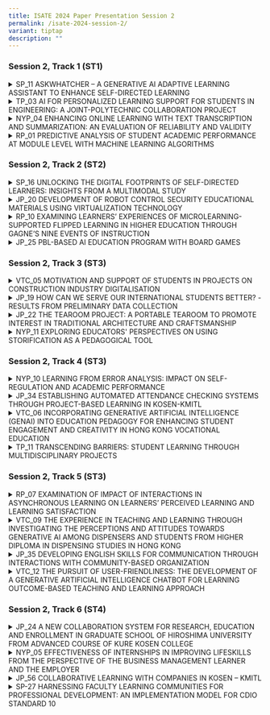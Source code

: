 ```yaml
---
title: ISATE 2024 Paper Presentation Session 2
permalink: /isate-2024-session-2/
variant: tiptap
description: ""
---
```

<h3>Session 2, Track 1 (ST1)</h3>
<div data-type="detailGroup" class="isomer-accordion isomer-accordion-white">
<details class="isomer-details">
<summary>SP_11 ASKWHATCHER – A GENERATIVE AI ADAPTIVE LEARNING ASSISTANT TO ENHANCE
SELF-DIRECTED LEARNING</summary>
<div data-type="detailsContent" class="isomer-details-content">
<p>Jasmine Tan (LSC)<sup>*,a</sup>, Adeline Koh (CLS)<sup>b</sup>, Janny
Chan (SOC)<sup>c</sup>, Joe Yang (EEE)<sup>d</sup>, Mark Wan (EEE)<sup>d</sup>
</p>
<p><sup>a</sup>School of Life Skills &amp; Communication (LSC), Singapore
Polytechnic, Singapore</p>
<p><sup>b</sup>School of Chemical &amp; Life Sciences (CLS), Singapore Polytechnic,
Singapore</p>
<p><sup>c</sup>School of Computing (SOC), Singapore Polytechnic, Singapore</p>
<p><sup>d</sup>School of Electrical &amp; Electronic Engineering (EEE), Singapore
Polytechnic, Singapore</p>
<p><sup>*</sup><a href="mailto:Jasmine_TAN@sp.edu.sg" rel="noopener noreferrer nofollow" target="_blank">Jasmine_TAN@sp.edu.sg</a>
</p>
<p>Abstract</p>
<p>Generative artificial intelligence (Gen AI) has emerged as a transformative
tool in education, offering novel opportunities to enhance students' self-directed
learning (SDL). This paper examines the integration of Gen AI with exit
polls to bolster SDL through the AskWhatCher application, which encompasses
the AskCher 3-2-1 exit poll and the AskWhat chatbot. The efficacy of the
application was assessed through pre- and post-usage surveys based on the
Motivated Strategies for Learning Questionnaire (MSLQ) scales, complemented
by insights from focus group discussions (FGDs).</p>
<p>A functional prototype, leveraging GPT-3.5-Turbo and trained on module-specific
content within a secure ecosystem, effectively mitigates challenges such
as hallucination and privacy concerns. This application enables students
to generate their own questions and utilize exit polls for reflective learning
at the conclusion of lessons.</p>
<p>By integrating quantitative data from the MSLQ surveys with qualitative
insights from FGDs, this study provides a comprehensive analysis of how
AskWhatCher supports SDL, in alignment with Singapore Polytechnic’s (SP)
SDL model. The observed positive trends in key SDL areas suggest that,
with continued use and further refinements, the app has the potential to
significantly enhance students' SDL capabilities.</p>
<p></p>
</div>
</details>
<details class="isomer-details">
<summary>TP_03 AI FOR PERSONALIZED LEARNING SUPPORT FOR STUDENTS IN ENGINEERING:
A JOINT-POLYTECHNIC COLLABORATION PROJECT</summary>
<div data-type="detailsContent" class="isomer-details-content">
<p>Kannurao Sudha<sup>a</sup>, Kwan Eng Eng<sup>a</sup>, Calaiselvy<sup>a</sup>,
Soon Hock Wei<sup>b</sup>
</p>
<p>, Udayakumar. T<sup>c</sup>, Shanbhag Narayan<sup>c</sup>
</p>
<p><sup>a</sup>School of Engineering, Temasek Polytechnic, Singapore</p>
<p><sup>b</sup>School of Engineering, Ngee Ann Polytechnic, Singapore</p>
<p><sup>c</sup>School of Engineering, Republic Polytechnic, Singapore</p>
<p><a href="mailto:sudhak@tp.edu.sg" rel="noopener noreferrer nofollow" target="_blank">sudhak@tp.edu.sg</a>
</p>
<p>Abstract</p>
<p>When students encounter difficulty in comprehending certain concept, they
might need prompt help and support from their tutors. But tutors are not
available round the clock to clarify their doubts. In this project, we
explore the use of Artificial Intelligence (AI) based chatbot named as
AskCher, for providing personalized learning support to the students when
they need the most. AskCher was developed using Google Dialogflow, a Natural
Language Processing (NLP) module that translates students’ queries during
conversations to structured data and returns appropriate responses. AskCher,
the chatbot aims at supporting students’ learning processes while providing
real-time 24/7 assistance to the students. Students could access the chatbot
from their laptop or handphone by clicking an URL, whereby the dialog window
would pop up. In collaboration with School of Informatics and Information
Technology (IIT) in Temasek Polytechnic, Singapore, AskCher chatbot was
developed by School of Engineering (ENG) and deployed to 1000+ students
from three participating polytechnics in Singapore. Leveraging on a single
chatbot across institutions for the common modules contributes to collaboration
and benchmarking. Effectiveness of the chatbot in supporting students learning
needs is studied by analyzing the dashboard visualizations and from the
student feedback and surveys. This paper shares the findings of this project
on students’ attitude towards the chatbot, and how it helps them in the
mastery of skills towards strengthening their competencies in the engineering
domain, and in acquiring lifelong learning skills. By analyzing the contents
of the student-chatbot interactions, staff can gain further insights to
improve the subsequent versions of the chatbot to be used as another channel
for supporting students through technology.</p>
<p></p>
</div>
</details>
<details class="isomer-details">
<summary>NYP_04 ENHANCING ONLINE LEARNING WITH TEXT TRANSCRIPTION AND SUMMARIZATION:
AN EVALUATION OF RELIABILITY AND VALIDITY</summary>
<div data-type="detailsContent" class="isomer-details-content">
<p>KOH Noi Sian</p>
<p>School of Information Technology, Nanyang Polytechnic, Singapore</p>
<p><a href="mailto:Koh_Noi_Sian@nyp.edu.sg" rel="noopener noreferrer nofollow" target="_blank">Koh_Noi_Sian@nyp.edu.sg</a>
</p>
<p>Abstract</p>
<p>In recent years, the landscape of education has undergone a transformative
shift, predominantly driven by technological advancements. Traditional
lectures have given way to online learning content, delivered through recorded
or curated videos. While this transition has opened new opportunities for
flexible learning, it has also introduced challenges related to content
accessibility, comprehension and efficient revision. This study explores
the significance of text transcriptions for online lecture videos and the
utility of text summarization in enhancing the learning experience. Text
transcriptions serve as a valuable resource, bridging the gap between auditory
and visual learning and catering to diverse learning preferences. They
are particularly beneficial for students who require additional support
or those who prefer reading over watching videos. Text summarization goes
a step further by condensing the lengthy content of lecture videos into
concise and comprehensible summaries. These summaries not only save time
but also provide a quick and effective means for learners to grasp the
key concepts covered in the videos. They serve as invaluable tools for
revision, enabling users to recap and reinforce their understanding of
the subject matter. One of the aspects of our study is the evaluation of
the reliability and validity of existing text transcription tools, with
a specific focus on speakers with Asian accents. Accurate transcription
is vital for ensuring that the textual representation of spoken content
is faithful to the original. We assess the effectiveness of these tools
in accurately transcribing lectures delivered by speakers with diverse
linguistic backgrounds, thereby addressing potential biases in transcription
accuracy.</p>
<p>Furthermore, we evaluate the validity and reliability of text summarization
services or tools available in the market. This assessment aims to provide
insights into the quality of summarization algorithms and their ability
to distil essential information from diverse lecture content. In conclusion,
this study highlights the importance of text transcriptions and summaries
in the context of online learning, with a particular emphasis on accommodating
diverse linguistic backgrounds. Our findings will contribute to the improvement
of online education resources and the development of more inclusive and
effective learning experiences.</p>
<p></p>
</div>
</details>
<details class="isomer-details">
<summary>RP_01 PREDICTIVE ANALYSIS OF STUDENT ACADEMIC PERFORMANCE AT MODULE LEVEL
WITH MACHINE LEARNING ALGORITHMS</summary>
<div data-type="detailsContent" class="isomer-details-content">
<p>S. Chua<sup>*,a</sup> and M. Gujral<sup>b</sup>
</p>
<p><sup>a</sup>Republic Polytechnic/School of Engineering, Singapore</p>
<p><sup>b</sup>Republic Polytechnic/Centre for Educational Development, Singapore</p>
<p>*<a href="mailto:samuel_chua@rp.edu.sg" rel="noopener noreferrer nofollow" target="_blank">samuel_chua@rp.edu.sg</a>
</p>
<p>Abstract</p>
<p>This study aims to explore the use of machine learning (ML) algorithms
to predict students at risk of failing Pre-Employment Training (PET) modules.
It also seeks to identify the key factors that correlate strongly with
students’ academic performance.</p>
<p>Students' data from the Academic Year (AY) 2021 Semester 1, which included
academic performance-related data in four graded modules across two diplomas
within the School of Engineering (SEG), in a polytechnic in Singapore was
used in the analysis. Non-academic performance-related factors, such as
students' admission qualifications and demographic data, were also incorporated
into the analysis and prediction model.</p>
<p>Exploratory data analysis (EDA) was first carried out to identify highly
correlated variables with the final module mark. It was found the cumulative
Continuous Assessment (CA) mark, Mid-Semester Assessment (MSA) mark, normalised
pre-poly result, family member count, and normalised posted choice number
were all strongly correlated with the final module mark. These variables
were used as predictors in the prediction model.</p>
<p>Three machine learning algorithms were then explored in building the prediction
models: GPBoost, Mixed Effects Random Forests (MERF), and Artificial Neural
Network (ANN). ANN performed significantly worse than GPBoost and MERF
- GPBoost and MERF were comparable in the early prediction points before
the MSA. After MSA, GPBoost performed better in all metrics, with an R-squared
close to 70% and a recall score close to 60%. The GPBoost prediction model
provides educators with a tool that allows at-risk students to be identified
early in the semester such that timely intervention can be administered.
In addition, there is a fairly strong correlation between the first CA
mark (CA1) and the final module mark for many modules. Hence, CA1 marks
can serve as an early alert to educators to indicate that a student requires
more support.</p>
</div>
</details>
</div>
<p></p>
<h3>Session 2, Track 2 (ST2)</h3>
<div data-type="detailGroup" class="isomer-accordion isomer-accordion-white">
<details class="isomer-details">
<summary>SP_16 UNLOCKING THE DIGITAL FOOTPRINTS OF SELF-DIRECTED LEARNERS: INSIGHTS
FROM A MULTIMODAL STUDY</summary>
<div data-type="detailsContent" class="isomer-details-content">
<p>Tan Boon Yuen</p>
<p>Singapore Polytechnic/ School of Computing, Singapore</p>
<p><a href="mailto:tan_boon_yuen@sp.edu.sg" rel="noopener noreferrer nofollow" target="_blank">tan_boon_yuen@sp.edu.sg</a>
</p>
<p>Abstract</p>
<p>In Singapore Polytechnic (SP), students are expected to grow as Self-Directed
Learners as they learn using asynchronous content on Learning Management
System (LMS). There were previous observations and feedback from lecturers
and students that reading or video materials for asynchronous content were
not sufficient for student engagement and learning. Students showed the
lack of understanding from the asynchronous content when coming for the
physical class. Online learning activities such as discussion forums, assignments
or quizzes, are needed to engage students to a deeper thinking level for
better understanding and learning. This study investigates the benefits
of online activities such as discussion forums on self-directed learning
(SDL), the influence of self-directedness components on student behaviour
in online activities, and the indicators of student behaviour in online
activities that correlate with learning outcomes in the School of Computing
(SOC).</p>
<p></p>
</div>
</details>
<details class="isomer-details">
<summary>JP_20 DEVELOPMENT OF ROBOT CONTROL SECURITY EDUCATIONAL MATERIALS USING
VIRTUALIZATION TECHNOLOGY</summary>
<div data-type="detailsContent" class="isomer-details-content">
<p>Kyosuke Kawai<sup>*,a</sup>, Satoru Yamada<sup>b</sup>, Tomoharu Kaeriyama<sup>c</sup> and
Yuki Yamaguchi<sup>a</sup>
</p>
<p><sup>a</sup>National Institute of Technology Ishikawa College/Electronic
and Mechanical Engineering, Kanazawa, Ishikawa, Japan</p>
<p><sup>b</sup>National Institute of Technology Ishikawa College/Electrical
Engineering, Kanazawa, Ishikawa, Japan</p>
<p><sup>c</sup>National Institute of Technology Kisarazu College/Mechanical
Engineering, Kisarazu, Chiba, Japan</p>
<p><sup>*</sup><a href="mailto:satoru@ishikawa-nct.ac.jp" rel="noopener noreferrer nofollow" target="_blank">satoru@ishikawa-nct.ac.jp</a>
</p>
<p>Abstract</p>
<p>In recent years, everything used in our general lives has been connected
to the Internet, increasing convenience, and making us more and more efficient.
This growth will become increasingly rapid and integrated into the life
of the city we pass. However, very few of us are operating with awareness
of the security issues that are hidden behind the convenient aspects. As
more things are connected to the Internet and more things are linked to
the Internet in the future, attacks targeting their vulnerabilities will
increase and bring negative aspects to our lives.</p>
<p>Even though a large number of people who engage in security are needed,
there is a large shortage of them worldwide. To overcome such a situation,
this study aims to create educational materials on security using robot
control as an example. Since the robotics market has been expanding significantly
in recent years and is expected to grow even more in the future, we thought
that students and engineers outside the information security field, as
well as junior high and high school students without specialized knowledge,
would be easily interested in this field. We then aim to make them aware
of this current situation and acquire new security personnel.</p>
<p>In this study, the robot control environment was built with “TurtleBot3
Burger”, a robot controllable by ROS (Robot Operating System). We have
successfully launched a man-in-the-middle attack on this environment from
a virtual machine that is assumed to be a third party and captured the
contents of the communication. Although the captured contents should be
encrypted, as shown in this study, a third party can easily steal them.</p>
<p>Taking this sequence of events as an example, this paper describes the
process of creating educational materials that will lead to the acquisition
of new human resources, as well as future issues to be addressed.</p>
<p></p>
</div>
</details>
<details class="isomer-details">
<summary>RP_10 EXAMINING LEARNERS’ EXPERIENCES OF MICROLEARNING-SUPPORTED FLIPPED
LEARNING IN HIGHER EDUCATION THROUGH GAGNE’S NINE EVENTS OF INSTRUCTION</summary>
<div data-type="detailsContent" class="isomer-details-content">
<p>U. Maniar<sup>*,a</sup> and J. Periasamy <sup>b</sup>
</p>
<p><sup>a</sup>Republic Polytechnic/Centre of Educational Development, Senior
Lecturer, Singapore</p>
<p><sup>b</sup>Republic Polytechnic/School of Engineering, Senior Lecturer,
Singapore</p>
<p><sup>*</sup><a href="mailto:urvi_maniar@rp.edu.sg" rel="noopener noreferrer nofollow" target="_blank">urvi_maniar@rp.edu.sg</a>
</p>
<p>Abstract</p>
<p>Microlearning is perceived as a method of instruction which provides bite-sized
chunks of content that can be learned in short time spans and at any place.
Flipped learning affords active engagement with learning materials before
class to allow subsequent deeper discussions, and application of knowledge.
Microlearning integrated with flipped learning thus provides a rich basis
for personalised learning against the background of typical problem-based
learning or learner-centric classrooms. This study examines how learners
experience microlearning-supported flipped learning in the context of learner-centric
settings and provides valuable insights into how well-designed microlearning
packages aligned to Gagne’s (1985) nine events of instruction can achieve
the goals of flipped learning. Pre-readings were created using online SCORM
and Kahoot microlearning packages for non-technical and technical modules
respectively, which engaged learners prior to face-to-face lessons. In
the design of the microlearning packages learners’ attention was captured
using quotes and recap quizzes to activate prior knowledge, learners were
guided in their exploration of concepts using short three-minute videos,
real-life examples, PowerPoint slides, Padlet and Discussion Forum. Learning
was consolidated using self-check questions and quizzes with real-time
feedback. A total of 32 learners from a polytechnic in Singapore participated
in the study where qualitative data was gathered through six focus group
discussions and analysed using deductive thematic methods. Findings indicate
that the learners experienced all of Gagne’s (1985) nine events of instruction
whilst engaging with the microlearning packages. The main elements of flipped
learning are depicted in the themes comprising preparatory engagement and
guided exploration, which were covered by microlearning packages and followed
by in-class collaboration and applications. The guided exploration features
were most prominently experienced by learners, and this was followed by
their preparatory engagement, thereby evidencing the assertion that creatively
designed pre-reading microlearning packages prepares the learners for the
forthcoming lessons.</p>
<p></p>
</div>
</details>
<details class="isomer-details">
<summary>JP_25 PBL-BASED AI EDUCATION PROGRAM WITH BOARD GAMES</summary>
<div data-type="detailsContent" class="isomer-details-content">
<p>Shota Hayashi<sup>a</sup>, Junki Tomatsu<sup>a</sup> and Koji Tajima<sup>*,b</sup>
</p>
<p><sup>a</sup>NIT(KOSEN), Gifu College, Gifu, Japan</p>
<p><sup>b</sup>Dept of Electrical Engineering and Information Engineering,
NIT, Gifu College, Gifu, Japan</p>
<p><sup>*</sup><a href="mailto:ktajima@gifu-nct.ac.jp" rel="noopener noreferrer nofollow" target="_blank">ktajima@gifu-nct.ac.jp</a>
</p>
<p>Abstract</p>
<p>The Department of Electrical and Computer Engineering of NIT Gifu College
has been conducting Problem-based learning (PBL) classes for students to
develop game AI since 2012. This paper describes the summary of this PBL
class and the contents of the development in the academic year 2023 from
the viewpoints of faculty members and students. This class is for fifth-grade
KOSEN students, and the task is to develop AI for computer games. The games
are mostly different each year, but we select either original games or
existing analog games. Students develop a client program that communicates
with a server program developed by the faculty members. This class begins
in April and the competition are held twice, once in June and once in September. </p>
<p>The subject of the 2023 experiment was the card game En Garde by Reiner
Knizia. Students played the game first and created several static algorithms
based on their experience. After that, they tested these algorithms against
each other and created an AI based on its probability. In this paper, we
summarize the features of the AI created by the students, the results of
playing against each AIs, and the analysis of the AI.</p>
<p></p>
</div>
</details>
</div>
<p></p>
<h3>Session 2, Track 3 (ST3)</h3>
<div data-type="detailGroup" class="isomer-accordion isomer-accordion-white">
<details class="isomer-details">
<summary>VTC_05 MOTIVATION AND SUPPORT OF STUDENTS IN PROJECTS ON CONSTRUCTION
INDUSTRY DIGITALISATION</summary>
<div data-type="detailsContent" class="isomer-details-content">
<p>Dr Augustus Yuen Fai LEE, FICE</p>
<p>Engineering Discipline, Hong Kong Institute of Vocational Education, Hong
Kong</p>
<p><a href="mailto:ylee@vtc.edu.hk" rel="noopener noreferrer nofollow" target="_blank">ylee@vtc.edu.hk</a>
</p>
<p>Abstract</p>
<p>In response to “Industry 4.0”, the Government of Hong Kong has launched
“Construction 2.0” since 2018 to reform its construction industry. Innovation
and digitalization are indispensable to driving forward productivity, efficiency,
and enhanced project delivery outcomes. Subsequently, Building Information
Modelling (BIM) is being mandated in all major capital works projects in
the same year. The Construction Industry Council (CIC) BIM Standards also
outline the potential BIM-related systems and integrations in the Construction
Industry such as Geographic Information System (GIS), Digital Work Supervision
System, and Digital Twin.</p>
<p>The Institute of Vocational Education (IVE), in response, has implemented
BIM curriculums in all Higher Diploma (HD) programmes in the construction
programme area and obtained accreditation from CIC. Close monitoring of
final-year students’ academic performance has been carried out from 2018
to 2024. This paper compares batches of Industrial-Based Student Projects
(IBSP) (previously known as final year projects) on the Construction Digitalization
of aforementioned BIM-related systems (a spectrum of digital workflow in
the construction life cycle) against non-digital / traditional topics.</p>
<p>After evaluation, support for software and hardware through the Virtual
Desktop Interface for the massive graphic rendering and data size requirements
in the BIM environment has been provided, with the aim to motivate the
digital learning experience. At the end of this paper, a review is given
on the use of AI avatars for the presentation assessment of IBSP. This
digital reform of presentation enables students with lesser verbal skills
or command of English to deliver projects in a controlled timeframe and
friendly learning environment. A full digitalization of student IBSP is
set up.</p>
<p></p>
</div>
</details>
<details class="isomer-details">
<summary>JP_19 HOW CAN WE SERVE OUR INTERNATIONAL STUDENTS BETTER? -RESULTS FROM
PRELIMINARY DATA COLLECTION</summary>
<div data-type="detailsContent" class="isomer-details-content">
<p>A. Otsu, Ph.D. and S. Hamamoto, Ph.D.</p>
<p>National Institute of Technology (KOSEN), Ibaraki College, Hitachinaka,
Japan</p>
<p><a href="mailto:a-otsu@ibaraki-ct.ac.jp" rel="noopener noreferrer nofollow" target="_blank">a-otsu@ibaraki-ct.ac.jp</a>
</p>
<p>Abstract</p>
<p>Since the mid-1980s, more than 100 international students from 14 countries,
mostly from Asian countries, have studied at National Institute of Technology
(KOSEN), Ibaraki College in Japan (hereinafter referred to as “Ibaraki
KOSEN”). There have been occasional reports on international students on
campus, yet no continuous data collection was found, unlike regular annual
survey for incoming and graduating students including both Japanese and
international students. This paper introduces a feasibility study conducted
by two researchers at Ibaraki KOSEN. Dr. Otsu (hereinafter referred to
as “Otsu”) collected the quantitative data to investigate how international
students’ experience on campus could predict their overall satisfaction.
For the school year 2023-2024, 15 international students out of 23 completed
the survey. Then six of the respondents volunteered for 2-hour individual
interviews with Dr. Hamamoto (hereinafter referred to as “Hamamoto”) .</p>
<p>Descriptive statistics showed that the international students at Ibaraki
KOSEN often engaged in academic activities and participated in cultural
events on campus. They sometimes interacted with people on campus and used
campus facilities. They were satisfied with their academic experience at
school, interpersonal relationships on campus, and their campus services.
They showed overall satisfaction with their campus, and if they could start
over again, they probably would go to Ibaraki KOSEN. To measure international
students’ satisfaction on campus, three major composite variables were
employed; however, since the number of responses was small for this study,
the results of regression analyses were not statistically significant.</p>
<p>Through the interviews, Hamamoto reconstructed the life histories of the
international students, focusing on why they decided to study in Japan
and how they had practiced Japanese language since entering Ibaraki KOSEN.
They appeared to focus on indirect strategies to solve academic problems
caused by their lack of Japanese language proficiency, although there seemed
to be a critical correlation between Japanese language learning and specialized
subject study.</p>
<p>In conclusion, to serve international students better, a continuous data
collection, preferably both quantitative and qualitative, is necessary
to capture their voice. Moreover, KOSEN teachers should collaborate horizontally
for the sake of sharing problems and obstacles our international students
might have encountered on campus.</p>
<p></p>
</div>
</details>
<details class="isomer-details">
<summary>JP_22 THE TEAROOM PROJECT: A PORTABLE TEAROOM TO PROMOTE INTEREST IN TRADITIONAL
ARCHITECTURE AND CRAFTSMANSHIP</summary>
<div data-type="detailsContent" class="isomer-details-content">
<p>A.P. HIGASHINO<sup>*,a</sup>
</p>
<p><sup>a</sup>National Institute of Technology /Architecture Department,
Akashi College, Akashi, Japan</p>
<p><sup>*</sup><a href="mailto:adriana@akashi.ac.jp" rel="noopener noreferrer nofollow" target="_blank">adriana@akashi.ac.jp</a>
</p>
<p>Abstract</p>
<p>The tearoom is a building type that expresses the essence of Japanese
Culture's aesthetic ideals: wabi-sabi. However, most tearooms have restricted
access and are closed to the public. This project started from the idea
that to preserve and keep traditional culture alive, and it is necessary
that young people, especially kids, should have access to those spaces.
This paper describes the process of building a portable assemblable tearoom
and its educational effect on the students who participated in the project
and on the people who experienced space. The educational impact of the
project on the students and the people who participated in the events was
measured through surveys, interviews, and observation. The project had
three phases: 1-learning about the tea ceremony, Japanese traditional Architecture,
and planning the tearoom, 2-manufacturing the tearoom, 3-organizing and
holding events using the tearoom. The students were involved in all different
phases of the project. Various groups of students participated in the project.
5th-year architecture students, and the tearoom project was part of their
graduation research. And a group of students of mixed age from all four
departments. Most of the students from the second group did not know much
about traditional Japanese architecture or tea ceremony, so they started
by learning about it. They visited tearooms and participated in a "chashaku"
(bamboo teaspoon) workshop. First, we explain how students learned about
Japanese tea culture and tea architecture and its impact on the students.
Then, we describe the designing and building process of the tearoom. Later,
we will discuss the events organized by the students and analyze the event
participants' survey results. The survey asked if the participants knew
about tearoom architecture, how they were impressed by the interior space
of the tearoom, what they would like to do inside the tearoom, and if the
experience made them more interested in traditional architecture. The results
were very positive, and most people answered they had never entered a tearoom
before and that this experience instigated their interest in traditional
Japanese architecture.</p>
<p></p>
</div>
</details>
<details class="isomer-details">
<summary>NYP_11 EXPLORING EDUCATORS' PERSPECTIVES ON USING STORIFICATION AS A PEDAGOGICAL
TOOL</summary>
<div data-type="detailsContent" class="isomer-details-content">
<p>Kenneth Tan</p>
<p>Nanyang Polytechnic, School of Design &amp; Media, Singapore</p>
<p><a href="mailto:kenneth_tan@nyp.edu.sg" rel="noopener noreferrer nofollow" target="_blank">kenneth_tan@nyp.edu.sg</a>
</p>
<p>This exploratory case study examines the experiences of three educators
at Nanyang Polytechnic (NYP) from different disciplines who implemented
Storification as a pedagogical tool in their course design and delivery.
Using semi-structured interviews and Interpretative Phenomenological Analysis,
the study investigates educators' perceptions, implementation methods,
and the impact on learner engagement. The findings reveal increased learner
engagement, improved understanding of complex topics, and enhanced creativity.
However, challenges such as time constraints, adapting to different learning
styles, and aligning with assessment criteria were encountered. The study
proposes several recommendations, including developing clear frameworks,
balancing creativity and academic rigor, collaborating with IT staff, engaging
in professional development, and conducting further research. The results
suggest that Storification has the potential to transform traditional teaching
methods and create a more inclusive and effective learning environment.</p>
<p></p>
</div>
</details>
</div>
<p></p>
<p></p>
<h3>Session 2, Track 4 (ST3)</h3>
<div data-type="detailGroup" class="isomer-accordion isomer-accordion-white">
<details class="isomer-details">
<summary>NYP_10 LEARNING FROM ERROR ANALYSIS: IMPACT ON SELF-REGULATION AND ACADEMIC
PERFORMANCE</summary>
<div data-type="detailsContent" class="isomer-details-content">
<p>Lilian Q. H. Huang</p>
<p><sup>a</sup>Nanyang Polytechnic, School of Applied Science, Singapore</p>
<p><sup>*</sup><a href="mailto:lilian_huang@nyp.edu.sg" rel="noopener noreferrer nofollow" target="_blank">lilian_huang@nyp.edu.sg</a>
</p>
<p>Abstract</p>
<p>Within the engineering classroom, the conventional pedagogical approach
often involves modelling - where tutors present correctly worked examples,
followed by learners applying the concepts through rigorous problem-solving
exercises. Based on the author’s teaching experience, a prevalent trend
among learners is their strong familiarity with a specific problem-solving
method, but often face challenges when confronted with questions that deviate
from the typical format. The error analysis approach requires learners
to identify, explain and correct conceptual errors using erroneous examples
presented by the tutor. Similar error analysis approaches were used in
the teaching of mathematics and programming; and there were improvements
in learners’ learning effectiveness (McLaren et al., 2015; Beege et al.,
2021). However, limited research involving error analysis approaches has
been conducted for engineering modules. This study aims to add to the pool
of knowledge by investigating learners’ self-regulation and academic performance
through an error analysis approach in a chemical engineering module (“Reactor
Systems”). A total of 42 learners from the Diploma in Chemical &amp; Pharmaceutical
Technology participated in this study, where a mixed-method design was
used. This diploma program prepares students for careers within the chemical
engineering industry. An equivalent time series research design was used
since it determines if a pattern is developed over time. The aim of this
research required an observation of the demonstration of self-regulation
from the learners over a period of time. The treatment (error analysis)
was administered three times, with a washout period in between each treatment.
A post-test was conducted after each treatment. In the washout periods,
the treatment was removed, and the conventional approach was employed.
At the end of the study, a survey was conducted using items adopted from
the Motivation Strategies for Learning Questionnaire to measure learners’
self-regulation. Learners' post-test and survey results were used to determine
the impact of the error analysis approach on their self-regulation and
academic performance. It was found that the post-test scores improved significantly
from 28% (post-test 1) to 70% (post-test 3). This is attributed to their
acquaintance with the error analysis approach. The survey results indicated
that learners identified strongly with three of the domains (task value,
control of learning belief and metacognitive self-regulation) found in
the survey instrument. This is supported by learners’ feedback that although
grasping the skill to perform error analysis proves challenging initially,
they persevere in mastering it due to their appreciation for the skill.</p>
<p></p>
</div>
</details>
<details class="isomer-details">
<summary>JP_34 ESTABLISHING AUTOMATED ATTENDANCE CHECKING SYSTEMS THROUGH PROJECT-BASED
LEARNING IN KOSEN-KMITL</summary>
<div data-type="detailsContent" class="isomer-details-content">
<p>Saung Hnin Pwint Oo <sup>1,a</sup>, Thanyawarat Pawasopon<sup>*,a</sup>,
Pirapat Tangsuknirundorn<sup>a</sup>, Tanapon Keatsamarn<sup>a</sup>, Krittanik
Srithanasarn<sup>a</sup>, Su Wai Myo<sup>a</sup>, Shashi Shah<sup>a</sup>,
Hideyuki Kobayashi<sup>a</sup>, Mio Kobayashi<sup>a</sup> and Yuki Yoshikawa<sup>a</sup>
</p>
<p><sup>a</sup>Computer Engineering Department, KOSEN-KMITL, Bangkok, Thailand</p>
<p><a href="mailto:1saunghninpwint.oo@kmtil.ac.th" rel="noopener noreferrer nofollow" target="_blank">1saunghninpwint.oo@kmtil.ac.th</a>, <sup>*</sup>
<a href="mailto:thanyawarat.pa@kmitl.ac.th" rel="noopener noreferrer nofollow" target="_blank">thanyawarat.pa@kmitl.ac.th</a>
</p>
<p>Abstract</p>
<p>Project-based learning (PBL) is effective in developing important skills
in students, such as thinking, Problem-solving, collaboration, and communication
skills, which will be valuable in their future work. PBL also motivates
students to learn. As they tackle real problems, they develop a deeper
understanding of what it means to learn and a self-directed learning attitude.</p>
<p>At KOSEN-KMITL, PBL is a feature of education and is adopted in the third
and fourth years. In the third year, for a given problem, students experience
solving the problem with the thinking skills they have learned before (Problem-base)
and managing a project as a group work (Project-base). In addition, students
create prototypes and evaluate them based on specifications. In the following
fourth year, for real problems from companies or local communities, students
try to solve them while communicating with stakeholders. At KOSEN-KMITL,
the PBLs are linked to internship, followed by graduation research, and
the curriculum allows students to put the skills they have learned into
practice.</p>
<p>In this study, we introduce PBL for third-year students and report their
learning outcomes. Beginning with PBL1 in the first semester of the third
year, subsequent PBLs (PBL2 through PBL4) run in consecutive semesters.
The aim is to undertake Artificial intelligence (AI)-based projects that
meet identified problem requirements. In PBL1, student groups employ the
Agile project management approach to plan and manage several projects,
defining project scopes, exploring frameworks and methodologies, collecting
and preprocessing data, and implementing pilot systems. They propose and
develop automated attendance checking systems with diverse AI technologies.
PBL2 extends PBL1, emphasizing website and software design with hardware
components for deploying the proposed systems. Each group trains Machine
learning and Deep learning models, predicts test data, evaluates accuracy,
and conducts trials until the system is fully operational as a reliable
AI-driven system, reducing manual tracking efforts in workplaces and schools.</p>
<p>By leveraging features such as face recognition, voice authentication,
fingerprint detection, object detection, and IP address pinging, these
systems optimize cost-effectiveness, time efficiency, and accuracy. Their
results vary based on the distinct features of addressing the common goal
in PBL2. In face recognition, for instance, one group achieved approximately
99% accuracy using transfer learning on a pre-trained Deep learning model
(ResNet-18), which was trained on a dataset of 1634 images and tested with
479 images of 11 individuals.</p>
<p>The remaining tasks can be addressed through subsequent PBLs and senior
projects in the final year.</p>
<p></p>
</div>
</details>
<details class="isomer-details">
<summary>VTC_06 INCORPORATING GENERATIVE ARTIFICIAL INTELLIGENCE (GENAI) INTO EDUCATION
PEDAGOGY FOR ENHANCING STUDENT ENGAGEMENT AND CREATIVITY IN HONG KONG VOCATIONAL
EDUCATION</summary>
<div data-type="detailsContent" class="isomer-details-content">
<p>W.T. Lau</p>
<p>Hong Kong Institute of Information Technology (HKIIT), Department of Information
Technology, Hong Kong SAR, China</p>
<p><a href="mailto:lauwt@vtc.edu.hk" rel="noopener noreferrer nofollow" target="_blank">lauwt@vtc.edu.hk</a>
</p>
<p>Abstract</p>
<p>Generative Artificial Intelligence (GenAI) is one of new innovation teaching
and learning approach in Hong Kong vocational education, examined as a
possible catalyst to increase students’ engagement and stimulate creativity
in educational settings. Students' attention is often hard to capture and
imagination is often hindered by traditional teaching methods. The potential
of GenAI is a form of Artificial Intelligence (AI) that can generate a
new content, including images, text, coding and multimedia, to achieve
the tasks. In this paper, GenAI is examined in several aspects of education,
including content creation and personalized learning, to create an interactive
education experiences.</p>
<p></p>
<p>Content creation by GenAI can be created by educators and students. The
use of GenAI in education can revolutionize the creation of content. Through
AI algorithms, educators can produce diverse and interactive learning materials
for the module of teaching and learning materials. These learning materials,
such as interactive quizzes, case studies of scenario and image creation
etc., can be stimulated students’ curiosity and creativity. While students
learn the specialized modules, educators can teach them to use GenAI tools,
enabling collaborative co-creation for assignments and projects. This fosters
collective problem-solving and knowledge creation.</p>
<p></p>
<p>Personalized learning experiences can be achieved through the use of GenAI.
Through AI data analysis and adaptive instruction, educators can tailor
learning paths to each student's unique strengths, weaknesses, and learning
styles or even tailor-made learning materials. As a result of this personalized
approach, students are empowered to direct their own learning, and their
learning outcomes are optimized. Simultaneously, educators can inspire
teaching diversity among themselves and redefine and innovate teaching
pedagogy.</p>
<p></p>
<p>By integrating GenAI tools and platforms, educators can create dynamic
and immersive learning environments. Students are encouraged to participate
actively, collaborate thus promoting an engaging and interactive classroom
environment. Although GenAI has many benefits, it also poses ethical considerations
and challenges when integrated into educational settings. The consideration
of issues such as data privacy, algorithmic bias, and responsible AI use
is crucial to ensure an equitable and inclusive learning environment.</p>
<p></p>
</div>
</details>
<details class="isomer-details">
<summary>TP_11 TRANSCENDING BARRIERS: STUDENT LEARNING THROUGH MULTIDISCIPLINARY
PROJECTS</summary>
<div data-type="detailsContent" class="isomer-details-content">
<p>Kumbar Shankarappa and Raja Rangaswamy</p>
<p>School of Engineering, Temasek Polytechnic, Singapore</p>
<p><a href="mailto:Shankarappa_KUMBAR@tp.edu.sg" rel="noopener noreferrer nofollow" target="_blank">Shankarappa_KUMBAR@tp.edu.sg</a>
</p>
<p>Abstract</p>
<p>This paper presents aspects of the planning and practice of multidisciplinary
collaboration project at Institutes of Higher Learning (IHLs). In multidisciplinary
projects (MDPs), student learns within a specific field and gains knowledge
across various disciplines. This enables students to utilize their diverse
knowledge when solving problems. It allows students to understand subjects
thoroughly by incorporating knowledge and perspectives from other disciplines.
The challenges we face in today’s complex world cannot be solved by a single
engineering discipline. We need to leverage on different engineering field
of studies. Hence, the collaboration between IHLs and the industry is increasingly
becoming a norm to enhance students learning experience. The multidisciplinary
collaborative projects are increasingly becoming a part of curricula in
IHLs. These projects are based around real-world open problems. This paper
examines facilitating MDPs with industry partners and students’ learning
experience. The project provides a pedagogical way to apply higher order
skills to solve complex problems in the industry. The authors will share
strategies to facilitate MDPs in an effective way. The paper also describes
the promotion of the teamwork competency acquisition through MDPs. The
students involved in this project are from Computer Engineering and Biomedical
Engineering. The student’s diverse expertise and perspectives can enrich
the project outcome. However, managing a multidisciplinary team project
can also pose challenges, such as communication, coordination, and integration.
In this paper, we will explore methods that can help to manage a multidisciplinary
team project effectively and efficiently. The team’s diversity and creativity
help in generating innovative and quality solutions. The authors will also
share pitfalls in the process of achieving innovative solutions. The successful
outcome of such collaboration projects involves creating a communication
and collaboration plan for the multidisciplinary team. This will help in
ensuring the team members work together effectively and efficiently throughout
the project. The authors also highlight the importance of promoting collaboration
between IHLs and the industry. The student survey showed that most students
positively rated the benefits of working on the MDPs.</p>
<p></p>
</div>
</details>
</div>
<p></p>
<h3>Session 2, Track 5 (ST3)</h3>
<div data-type="detailGroup" class="isomer-accordion isomer-accordion-white">
<details class="isomer-details">
<summary>RP_07 EXAMINATION OF IMPACT OF INTERACTIONS IN ASYNCHRONOUS LEARNING ON
LEARNERS’ PERCEIVED LEARNING AND LEARNING SATISFACTION</summary>
<div data-type="detailsContent" class="isomer-details-content">
<p>H. Y. LOKE<sup>*,a</sup>, W. XU<sup>a</sup> and W. C. LEE<sup>a</sup>
</p>
<p><sup>a</sup>Republic Polytechnic/Centre for Educational Development, Singapore</p>
<p><sup>*</sup><a href="mailto:loke_han_ying@rp.edu.sg" rel="noopener noreferrer nofollow" target="_blank">loke_han_ying@rp.edu.sg</a>
</p>
<p>Abstract</p>
<p>With the onset of the COVID-19 pandemic, many education institutions had
to transition to online teaching in a very short space of time. Such transition
happened at the time when many educators did not have the experience nor
the full knowledge on how to design effective online lessons. Many challenges
and issues were encountered by educators and learners in both the synchronous
and asynchronous online lessons. With the experience and insights gained
in designing and conducting online lessons during the COVID restriction,
educators have continued to adopt online asynchronous learning in tandem
with face-to-face lessons in their curriculum despite the easing of COVID
restriction. While many lecturers are aware of the need to design meaningful
asynchronous interactions, many question the impacts of these interactions
on the outcomes of learning. This study aims to examine the impact of three
types of online interactions (learner-content, learner-learner and learner-lecturer)
in an asynchronous online lesson on learners’ perceived learning (PL) and
learning satisfaction (SA). This study adopted a mixed-method approach
by analysing both quantitative and qualitative data. A total of 96 polytechnic
students were recruited for this study. The results showed that learner-content
interaction, learner-learner interaction, learner-lecturer interaction
had positive and significant correlations with perceived learning and learning
satisfaction (r = 0.206 – 0.772, p &lt; 0.01). Linear regression analysis
shows that in combination, the three types of interaction accounted for
51.6 % of the variance of PL and 60.2 % of the variance of SA. Our analysis
also revealed that among the three online interactions, learner-content
interaction was the most significant and strongest predictor of PL and
SA. The qualitative analysis of this study through open-ended responses
in the survey and focus group discussion revealed similar trend where learners
indicated that the well-designed asynchronous lesson materials facilitated
their self-learning process without having to resort to seeking assisstance
from their peers or lecturers. Despite the lack of interaction between
learners and their peers and lecturers for many of the learners in this
study, such lack of interactions did not seem to adversely affect their
perceived learning and satisfaction significantly.</p>
<p></p>
</div>
</details>
<details class="isomer-details">
<summary>VTC_09 THE EXPERIENCE IN TEACHING AND LEARNING THROUGH INVESTIGATING THE
PERCEPTIONS AND ATTITUDES TOWARDS GENERATIVE AI AMONG DISPENSERS AND STUDENTS
FROM HIGHER DIPLOMA IN DISPENSING STUDIES IN HONG KONG</summary>
<div data-type="detailsContent" class="isomer-details-content">
<p>W.S. Cheung<sup>*,a</sup>, W.Y. Lee<sup>a</sup>
</p>
<p><sup>a</sup>Department of Health and Life Sciences, Hong Kong Institute
of Vocational Education (Chai Wan), Hong Kong</p>
<p><sup>*</sup><a href="mailto:jenny.cheung@vtc.edu.hk" rel="noopener noreferrer nofollow" target="_blank">jenny.cheung@vtc.edu.hk</a>
</p>
<p>Abstract</p>
<p>Artificial intelligence (AI) technology is on the horizon and has garnered
tremendous attention recently. The emergence of generative AI, augmented
reality (AR) and virtual reality (VR) has lent credence to the current
notion. Indeed, their applications appear to be multi-dimensional and deeply
integrated among different industries.</p>
<p></p>
<p>Despite the technology advancement and its purportedly widespread applications,
a basic and fundamental understanding of the acceptance of AI, the cornerstone
of successful implementation of the technology in different disciplines,
remains scarce.</p>
<p></p>
<p>In light of this, via the gruelling efforts of our 2nd year students in
HD in Dispensing Studies in pursuing their final year project, we have
gained invaluable insights as to the perception and attitude towards generative
artificial intelligence (AI) from dispensers in Hong Kong and our students.
This study aimed to: (1) To conduct a literature review on generative AI
and (2) To perform a perception and attitude study via questionnaire. Notably,
we intended to gain a thorough understanding of the capabilities and potential
contributions of generative AI to our society via the comprehensive literature
review (Objective 1). Our survey specifically probed the perception and
the attitudes of the dispensers and dispensing students in Hong Kong towards
generative AI (Objective 2) and thereby empowering us to reveal the potential
applications of generative AI in the dispensing professions.</p>
<p></p>
<p>The result of the current study lays the foundation for the future successful
implementation of generative AI in pharmacy operations for assessing competencies
and to identifying misconceptions towards generative AI. In addition, it
also points to the design rules regarding data privacy, ethics, work flows,
training, and system maintenance etc. related to the implementation of
AI in their workplace. Taken together, this study serves as a pre-integration
research and analysis to be referenced by in the foreseeable AI era. Academically,
the project provided a unique and sheer learning experience for students
while also contributing to the development of innovative solutions that
can benefit the healthcare industry.</p>
<p></p>
</div>
</details>
<details class="isomer-details">
<summary>JP_35 DEVELOPING ENGLISH SKILLS FOR COMMUNICATION THROUGH INTERACTIONS
WITH COMMUNITY-BASED ORGANIZATION</summary>
<div data-type="detailsContent" class="isomer-details-content">
<p>Shuhey Suzuki</p>
<p>Department of Engineering for Innovation, National Institute of Technology,
Tomakomai College, Tomakomai City, Japan</p>
<p><a href="mailto:shu.suzuki@tomakomai-ct.ac.jp" rel="noopener noreferrer nofollow" target="_blank">shu.suzuki@tomakomai-ct.ac.jp</a>
</p>
<p>Abstract</p>
<p>The COVID-19 pandemic has had a significant effect on the practice of
English language teaching. Due to the limitations on studying abroad, overseas
training, and international exchange events, students have been unable
to engage in face-to-face communication with others to improve their English
speaking and listening skills. In response to these challenges, the National
Institute of Technology Tomakomai College has been conducting extracurricular
English activities in order to meet the interests of enthusiastic English
learners.</p>
<p>For three consecutive years, the English camp has provided students with
numerous opportunities to interact with Assistant Language Teachers (ALTs).
Additionally, an after-school English conversation meeting is held once
a week to help students maintain and enhance their fluency in English.
These projects and activities have gained attention from various community-based
organizations, enriching our school events.</p>
<p>Through collaboration with the local government, community-based English
learning programs have been established, serving a more meaningful purpose
in developing English skills. Participants in English Camps engaged in
various group and teamwork activities to design ideal itineraries for one-
or two-day trips around Tomakomai for potential foreign visitors. Their
well-planned itineraries received high praise from the city tourism department.</p>
<p>Furthermore, in sister city exchange programs, students were asked to
serve as interpreter-guides for guests from New Zealand. Last year, the
America-Japan Society of Hokkaido invited students to a youth forum, where
they engaged in English discussions with international-school students
to foster cross-cultural understanding.</p>
<p>Thanks to these community-based organizations, students have been blessed
with opportunities to learn and use English in authentic contexts. Each
experience serves to boost their motivation to improve their English skills
and participate in studying abroad programs. The establishment of a progressive
English learning attitude has been achieved through the implementation
of our initiative activities and events.</p>
<p>In this research, the processes and effects of our activities and projects
are analysed in detail so that the proposed method can adapt to other classrooms
around the world.</p>
</div>
</details>
<details class="isomer-details">
<summary>VTC_12 THE PURSUIT OF USER-FRIENDLINESS: THE DEVELOPMENT OF A GENERATIVE
ARTIFICIAL INTELLIGENCE CHATBOT FOR LEARNING OUTCOME-BASED TEACHING AND
LEARNING APPROACH</summary>
<div data-type="detailsContent" class="isomer-details-content">
<p>Y. LUN<sup>*,a</sup>, R.Y.S. LAM<sup>**,b</sup>
</p>
<p><sup>a</sup>Centre for Learning and Teaching, Vocational Training Council,
Hong Kong</p>
<p><sup>b</sup>Centre for Learning and Teaching, Vocational Training Council,
Hong Kong</p>
<p><sup>*</sup><a href="mailto:tylorlun@vtc.edu.hk" rel="noopener noreferrer nofollow" target="_blank">tylorlun@vtc.edu.hk</a>, <sup>*</sup>
<a href="mailto:rechelllam@vtc.edu.hk" rel="noopener noreferrer nofollow" target="_blank">rechelllam@vtc.edu.hk</a>
</p>
<p>Abstract</p>
<p>Inspired by the rapid development of artificial intelligence (AI) in recent
years that leads to various applications in different sectors, including
education, this study documents the development of an in-house, domain-specific
generative artificial intelligence (GenAI) chatbot, called the OBTL Chatbot,
for consolidation of experience of facilitating the professional development
of educators through pedagogical innovation. The chatbot is intended to
serve as a valuable resource for learning about outcome-based teaching
and learning (OBTL), supplementary to the text-based OBTL Guidebook. The
study also aims to assess the technical efficiency of the development process,
as well as the reliability and usability of the chatbot as an information
retrieval tool.</p>
<p>For development simplicity, the chatbot utilises cloud-based Large Language
Models (LLMs) and integrates a single document (the OBTL Guidebook). The
chatbot responds to user enquiries by providing summaries, suggested answers,
and practical examples with reference to the guidebook.</p>
<p>Apart from providing an account of the development process of the chatbot,
a two-phased pilot test was conducted to collect data on the chatbot’s
reliability and usability. Test results show satisfaction in terms of usability;
however, flaws were found in response accuracy and precision by the expert
group.</p>
<p>The System Usability Scale (SUS) was used to evaluate chatbot usability.
The SUS is a well-accepted instrument in usability testing for hardware,
software system, device or service. The overall usability score given by
the pilot test users is 77.4. This score places it between “Good” and “Excellent”
on the SUS adjective scale and corresponds to a grade of “B+”, indicating
a high level of user satisfaction relative to systems in its category.</p>
<p>The study sheds light on the experience of facilitating the professional
development of educators by confronting their knowledge with pedagogical
innovation. The pilot test experience not only benefits the development
of the chatbot but also enriches the understanding of test users regarding
the role of AI in education and its effects on learning and teaching practices.
Future research can extend this study by assessing the reliability of chatbots
that incorporate multiple documents and addressing the challenges associated
with LLMs, such as hallucination and sycophantic behaviour, in order to
establish acceptable accuracy rates for internal information retrieval
systems.</p>
<p></p>
</div>
</details>
</div>
<p></p>
<h3>Session 2, Track 6 (ST4)</h3>
<div data-type="detailGroup" class="isomer-accordion isomer-accordion-white">
<details class="isomer-details">
<summary>JP_24 A NEW COLLABORATION SYSTEM FOR RESEARCH, EDUCATION AND ENROLLMENT
IN GRADUATE SCHOOL OF HIROSHIMA UNIVERSITY FROM ADVANCED COURSE OF KURE
KOSEN COLLEGE</summary>
<div data-type="detailsContent" class="isomer-details-content">
<p>Naoto Yorino<sup>*,a</sup>, Jitsuro Mase<sup>a</sup>, Mitsuo Yokonuma<sup>a</sup>,
Yoshiko Kuniyasu<sup>a</sup>, Yuko Kamochi<sup>a</sup>, Yoshifumi Zoka<sup>b</sup>,
Yutaka Sasaki<sup>b</sup>
</p>
<p><sup>a</sup>National Institute of Technology (KOSEN), Kure College, Kure,
Hiroshima, Japan</p>
<p><sup>b</sup>Hiroshima University, Higashihiroshima, Japan</p>
<p><sup>*</sup><a href="mailto:yorino@hiroshima-u.ac.jp" rel="noopener noreferrer nofollow" target="_blank">yorino@hiroshima-u.ac.jp</a>
</p>
<p>Abstract</p>
<p>We have established a state-of-the-art collaboration system for promoting
joint R&amp;D and unified education between National Institute of Technology
(KOSEN), Kure College (hereafter KC) and Hiroshima University (HU). On
January 26, 2023, the agreement for the new system was established between
the two institutes, making it possible for all research groups in KC and
HU to join the research collaboration with/without prospective students
in KC. The advanced course students of KC will have internship in the corresponding
laboratories at HU during the first semester of their first year. This
is essentially a part of the joint research activity, where each student
shows his/her performance, which is to be evaluated by HU, concerning his/her
abilities and skills for entering the graduate school of HU. The next step
is in the second semester of the first year, when the evaluation result
for the acceptance is informed to KC. Finally, the student will take the
entrance exam in a special treatment, where they will receive an official
acceptance in July of the first semester. This paper will describe important
aspects of this system, including the preparation of students within KC,
the details of how students will be evaluated at HU, and the time and requirements
assigned to KC candidates before the admission to HU.</p>
<p></p>
</div>
</details>
<details class="isomer-details">
<summary>NYP_05 EFFECTIVENESS OF INTERNSHIPS IN IMPROVING LIFESKILLS FROM THE PERSPECTIVE
OF THE BUSINESS MANAGEMENT LEARNER AND THE EMPLOYER</summary>
<div data-type="detailsContent" class="isomer-details-content">
<p>Khoo Lih-Han</p>
<p>School of Business Management, Nanyang Polytechnic, Singapore</p>
<p><a href="mailto:khoo_lih-han@nyp.edu.sg" rel="noopener noreferrer nofollow" target="_blank">khoo_lih-han@nyp.edu.sg</a>
</p>
<p>Abstract</p>
<p>Internship offers a depth of teaching and learning new experiences and
plays a pivotal role for learners to complete their business diploma courses.
It provides an opportunity for learners to improve their level of lifeskills
applicable in real-life situations. This paper seeks to analyse the eﬀectiveness
of internship programme for a sample group of learners from Nanyang Polytechnic
School of Business Management on improving their lifeskills based on the
learners’ assessment of their lifeskills competencies before and after
the completion of the internship as well as the employers’ feedback on
learners on lifeskills competencies after the completion of the internship.
Data were collected from business diploma learners and focus group discussions
were conducted. Based on the quantitative data collected, there has been
a general increase in the level of lifeskills comparing the pre-and post-internship
quantitative data. The data indicated that internships were more useful
in improving skills such as communication/ engagement skills and self-awareness
and mental resilience while there was less improvement in skills such as
global perspectives and innovation. The quantitative and qualitative data
collected from employers on the lifeskills that showed improvement by learners
were representative of our analysis in relation to data collected from
learners. From the quantitative data collected and focus group discussions
conducted, there were three main themes that surfaced in relation to the
challenges posed for internships to improve the level of lifeskills namely
lifeskills gap, the need for mindset change and the self-worth of interns.
The following are recommendations to address the challenges posed for internships
to improve the level of lifeskills. First, institutions should update curriculum
to competency based infusing lifeskills to address lifeskills gap. Secondly,
there is a need to help learners transit to work life and to provide a
catalyst for mindset change through more industry presence on campus. Lastly,
there would be more opportunities for lifeskills improvement if employers
elevate the status of interns by assigning more meaningful tasks. However,
interns should be more self-aware in the workplace and prove their self-worth
by accomplishing simple tasks before more of such tasks are entrusted upon
them.</p>
<p></p>
</div>
</details>
<details class="isomer-details">
<summary>JP_56 COLLABORATIVE LEARNING WITH COMPANIES IN KOSEN – KMITL</summary>
<div data-type="detailsContent" class="isomer-details-content">
<p>A Sakonkanapong<sup>a</sup>, T. Luckanawat<sup>a</sup>, S. Teewchim<sup>a</sup>,
T. Yamamot<sup>a,b</sup>, and S. Kano<sup>*,a,b</sup>
</p>
<p><sup>a</sup>Department Mechatronics Engineering, KOSEN – KMITL, Bangkok,
Thailand</p>
<p><sup>b</sup>National Institute of Technology, Japan, Hachioji, Japan</p>
<p><sup>*</sup><a href="mailto:kanou@kosen-k.go.jp" rel="noopener noreferrer nofollow" target="_blank">kanou@kosen-k.go.jp</a>
</p>
<p>Abstract</p>
<p>The Thailand KOSEN Project, an essential part of Thailand's 20-year economic
development plan that began in 2017, aims to develop practical and creative
engineers (e.g., Ministry of Foreign Affairs, Kingdom of Thailand, 2019).</p>
<p>KOSEN aims to foster practical and creative engineers called “Social Doctors”
in KOSEN education. To realize the development of social doctors, Thai
KOSEN focuses on education that makes students aware of solving social
problems during their school years. In particular, the institute collaborates
with companies in Problem/Project-Based Learning (PBL), internship, and
Final Year Projects (hereinafter referred to as FYP) in the upper grades
to strengthen the cultivation of practical skills through solving real
problems companies face.</p>
<p>In this report, we will discuss the results of questionnaires from students
and companies regarding internships conducted in 2023 and 2024 at KOSEN
– KMITL and report on the challenges in implementing such collaborative
education with companies.</p>
<p></p>
</div>
</details>
<details class="isomer-details">
<summary>SP-27 HARNESSING FACULTY LEARNING COMMUNITIES FOR PROFESSIONAL DEVELOPMENT:
AN IMPLEMENTATION MODEL FOR CDIO STANDARD 10</summary>
<div data-type="detailsContent" class="isomer-details-content">
<p>Geok Ling Soo-Ng<sup>a</sup>, Zhengping Liow<sup>*,a</sup>, Mun Kin Leong<sup>b</sup> and
Yiat Yam Leong<sup>a</sup>
</p>
<p><sup>a</sup>School of Architecture and the Built Environment, Singapore
Polytechnic, Singapore</p>
<p><sup>b</sup>Singapore Maritime Academy, Singapore Polytechnic, Singapore</p>
<p><sup>*</sup><a href="mailto:ngl@sp.edu.sg" rel="noopener noreferrer nofollow" target="_blank">ngl@sp.edu.sg</a> ,
<a href="mailto:liow_zhengping@sp.edu.sg" rel="noopener noreferrer nofollow" target="_blank">liow_zhengping@sp.edu.sg</a>
</p>
<p>Abstract</p>
<p>This study offers a qualitative investigation and implementation of Faculty
Learning Communities (FLC) as facilitators of Conceive, Design, Implement
and Operate (CDIO) Standard 10 which emphasises the improvement of faculty
teaching competence. This implementation of the LC approach, facilitated
by a group of Teaching and Learning Mentors and Specialists (TLMS), aimed
at fostering collaboration and professional development among teaching
staff with activities like symposiums, monthly sharing sessions, book studies
and curated hands-on workshops. The monthly Active Learning Community (ALC)
sessions cumulate as a large-scale ‘Active Learning Symposium’ involving
the School of Architecture and the Built Environment (ABE) and Singapore
Maritime Academy (SMA). The 2024 Active Learning Community (ALC) symposium
highlighted novel pedagogical strategies and assist academics in contextualising
them into their teaching practices, highlighting the interdependent relationships
of various Teaching and Learning (T&amp;L) initiatives introduced over
the years.</p>
<p>Participants’ reflections emerged as crucial themes related to pedagogy,
teaching practices, and feasibility of pedagogical adaptation facilitated
by CDIO standards 8 and 10 during the 2024 ALC symposium. Participants
also expressed cautious optimism, appreciation, commitment to development,
and encouragement for data-driven initiatives, further reinforcing the
potential of organising future large-scale symposiums with a strong focus
on contextualising CDIO frameworks in teaching strategies and curriculum
development. The findings of this pilot study highlighted the importance
of bridging educational gaps and enhancing teaching effectiveness while
ensuring congruence with the outcomes-based education through the operationalisation
of CDIO frameworks. This paper introduces a holistic approach and offers
insights for implementing CDIO Standard 10 (through CDIO Standard 8) as
a collaborative learning method, emphasising its potential to catalyse
future transformative CDIO FLC in higher education teaching and learning.</p>
<p></p>
</div>
</details>
</div>
<p></p>
<p></p>
<h3></h3>
<p></p>
<p></p>